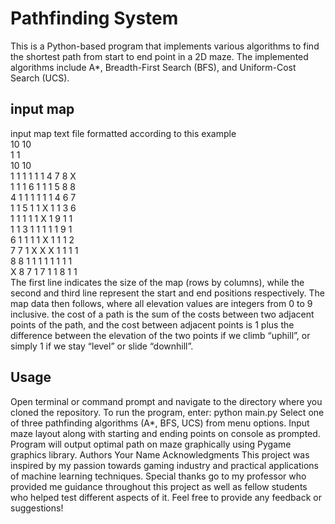 # Pathfinding System
This is a Python-based program that implements various algorithms to find the shortest path from start to end point in a 2D maze. The implemented algorithms include A*, Breadth-First Search (BFS), and Uniform-Cost Search (UCS).

## input map
input map text file formatted according to this example <br>
10 10<br>
1 1<br>
10 10<br>
1 1 1 1 1 1 4 7 8 X<br>
1 1 1 6 1 1 1 5 8 8<br>
4 1 1 1 1 1 1 4 6 7<br>
1 1 5 1 1 X 1 1 3 6<br>
1 1 1 1 1 X 1 9 1 1<br>
1 1 3 1 1 1 1 1 9 1<br>
6 1 1 1 1 X 1 1 1 2<br>
7 7 1 X X X 1 1 1 1<br>
8 8 1 1 1 1 1 1 1 1<br>
X 8 7 1 7 1 1 8 1 1<br>
The first line indicates the size of the map (rows by columns), while the second
and third line represent the start and end positions respectively. The map data
then follows, where all elevation values are integers from 0 to 9 inclusive. the cost of a path is the
sum of the costs between two adjacent points of the path, and the cost between
adjacent points is 1 plus the difference between the elevation of the two points if
we climb “uphill”, or simply 1 if we stay “level” or slide “downhill”.



## Usage
Open terminal or command prompt and navigate to the directory where you cloned the repository.
To run the program, enter:
python main.py
Select one of three pathfinding algorithms (A*, BFS, UCS) from menu options.
Input maze layout along with starting and ending points on console as prompted.
Program will output optimal path on maze graphically using Pygame graphics library.
Authors
Your Name
Acknowledgments
This project was inspired by my passion towards gaming industry and practical applications of machine learning techniques.
Special thanks go to my professor who provided me guidance throughout this project as well as fellow students who helped test different aspects of it.
Feel free to provide any feedback or suggestions!
